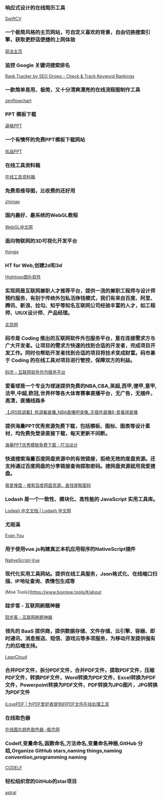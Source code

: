 ### 响应式设计的在线简历工具
[SwiftCV](https://www.swiftcv.com/)

### 一个极简风格的主页网站，可自定义喜欢的背景，自由切换搜索引擎，获取更舒适便捷的上网体验
[简法主页](http://www.jianfast.com/)

### 监控 Google 关键词搜索排名
[Rank Tracker by SEO Grows - Check & Track Keyword Rankings](https://seogrows.com/)

### 一款简单易用、极简，又十分清爽漂亮的在线流程图制作工具
[zenflowchart](https://www.zenflowchart.com/documents)

### PPT 模板下载
[逼格PPT](www.tretars.com)

### 一个有情怀的免费PPT模板下载网站
[优品PPT](http://www.ypppt.com/)

### 在线工具资料箱
[在线工具资料箱](http://www.toolzl.com/)

### 免费思维导图，比收费的还好用
[zhimap](https://zhimap.com/)

### 国内最好、最系统的WebGL教程
[WebGL中文网](http://www.hewebgl.com/)

### 面向物联网的3D可视化开发平台
[thingjs](http://www.thingjs.com/guide/)

### HT for Web,创建2d和3d
[Hightopo图扑软件](http://www.hightopo.com/#)

### 实现网是互联网兼职人才推荐平台，提供一流的兼职工程师与设计师预约服务，有别于传统外包私活挣钱模式，我们有来自百度、阿里、腾讯、新浪、拉勾、知乎等知名互联网公司经验丰富的人才，如工程师、UIUX设计师、产品经理。
[实现网](https://shixian.com/consultants)

### 码市是 Coding 推出的互联网软件外包服务平台，意在连接需求方与广大开发者。让项目的需求方快速的找到合适的开发者，完成项目开发工作。同时也帮助开发者找到合适的项目将技术变成财富。码市基于 Coding 的在线工具对项目进行管控，保障双方的利益。
[码市 – 互联网软件外包服务平台](https://codemart.com/developers)

### 爱看球是一个专业为球迷提供免费的NBA,CBA,英超,西甲,德甲,意甲,法甲,中超,欧冠,世界杯等各大体育赛事直播平台，无广告，无插件，高清，直播线路多
[【JRS低调看】低调看直播_NBA直播吧录像_无插件直播8-爱看球直播](http://www.aikanqiu.com/)

### 提供海量PPT优秀资源免费下载，包括模板、图标、图表等设计素材，均免费免登录直接下载，每天更新不间断。
[海量PPT优秀模板免费下载 - 叮当设计](http://www.dingdangsheji.com/)

### 快速搜索海量百度网盘资源中的有效链接，拒绝无效的度盘资源。还支持通过百度网盘的分享链接查询提取密码。搜网盘资源就用我爱搜盘。
[我爱搜盘 - 搜索百度网盘资源，查找提取密码](https://www.52sopan.com/index.html)

### Lodash 是一个一致性、模块化、高性能的 JavaScript 实用工具库。
[Lodash 中文文档 | Lodash 中文网](https://www.lodashjs.com/)

### 尤雨溪
[Evan You](https://evanyou.me/)

### 用于使用vue.js构建真正本机应用程序的NativeScript插件
[NativeScript-Vue](https://nativescript-vue.org/)

### 现代化实用工具网站。提供在线工具服务，Json格式化、在线端口扫描、IP地址查询、表情包生成等
[Moe Tools](https://www.boxmoe.tools/#/about

### 跬步客 - 互联网刷题神器
[跬步客 - 互联网刷题神器](https://www.kuibuke.com/)

### 领先的 BaaS 提供商，提供数据存储、文件存储、云引擎、容器、即时通讯、消息推送、短信、游戏云等多项服务，为移动开发提供强有力的后端支持。
[LeanCloud](https://leancloud.cn/)

### 合并PDF文件，拆分PDF文件，合并PDF文件，提取PDF文件，压缩PDF文件，转换PDF文件，Word转换为PDF文件，Excel转换为PDF文件，Powerpoint转换为PDF文件，PDF转换为JPG图片，JPG转换为PDF文件
[iLovePDF | 为PDF爱好者提供的PDF文件在线处理工具](https://www.ilovepdf.com/zh-cn)

### 在线取色器
[在线图片颜色取色器 -极念网](http://www.jiniannet.com/page/allcolor)

### Codelf,变量命名,函数命名,方法命名,变量命名神器,GitHub 分组,Organize GitHub stars,naming things,naming convention,programming naming
[CODELF](https://unbug.github.io/codelf/)

### 轻松组织您的GitHub的star项目
[astral](https://app.astralapp.com/dashboard)
###
[]()
###
[]()
###
[]()
###
[]()
###
[]()
